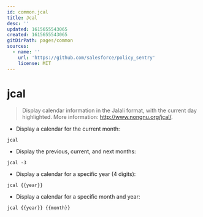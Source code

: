```yaml
---
id: common.jcal
title: Jcal
desc: ''
updated: 1615655543065
created: 1615655543065
gitDirPath: pages/common
sources:
  - name: ''
    url: 'https://github.com/salesforce/policy_sentry'
    license: MIT
---
```

# jcal

> Display calendar information in the Jalali format, with the current day highlighted.
> More information: <http://www.nongnu.org/jcal/>.

- Display a calendar for the current month:

`jcal`

- Display the previous, current, and next months:

`jcal -3`

- Display a calendar for a specific year (4 digits):

`jcal {{year}}`

- Display a calendar for a specific month and year:

`jcal {{year}} {{month}}`

